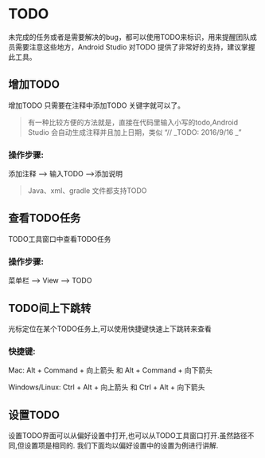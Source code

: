 # TODO

未完成的任务或者是需要解决的bug，都可以使用TODO来标识，用来提醒团队成员需要注意这些地方，Android Studio 对TODO 提供了非常好的支持，建议掌握此工具。

## 增加TODO

增加TODO 只需要在注释中添加TODO 关键字就可以了。

> 有一种比较方便的方法就是，直接在代码里输入小写的todo,Android Studio 会自动生成注释并且加上日期，类似 “\/\/ _TODO: 2016\/9\/16  _”

### 操作步骤:

添加注释 —&gt; 输入TODO —&gt;添加说明

> Java、xml、gradle 文件都支持TODO

## 查看TODO任务

TODO工具窗口中查看TODO任务

### 操作步骤:

菜单栏 —&gt; View —&gt; TODO

## TODO间上下跳转

光标定位在某个TODO任务上,可以使用快捷键快速上下跳转来查看

### 快捷键:

Mac: Alt + Command + 向上箭头 和 Alt + Command + 向下箭头

Windows\/Linux: Ctrl + Alt + 向上箭头 和 Ctrl + Alt + 向下箭头



## 设置TODO

设置TODO界面可以从偏好设置中打开,也可以从TODO工具窗口打开.虽然路径不同,但设置项是相同的. 我们下面均以偏好设置中的设置为例进行讲解.



